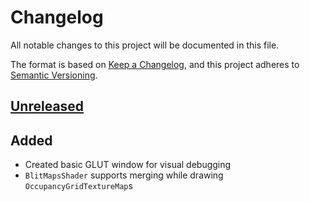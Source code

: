 # Changelog

All notable changes to this project will be documented in this file.

The format is based on [Keep a Changelog](https://keepachangelog.com/en/1.0.0/),
and this project adheres to [Semantic Versioning](https://semver.org/spec/v2.0.0.html).

## [Unreleased]

## Added

- Created basic GLUT window for visual debugging
- `BlitMapsShader` supports merging while drawing `OccupancyGridTextureMap`s

[Unreleased]: https://github.com/jdelacroix/glamm/compare/v0.1.0...HEAD